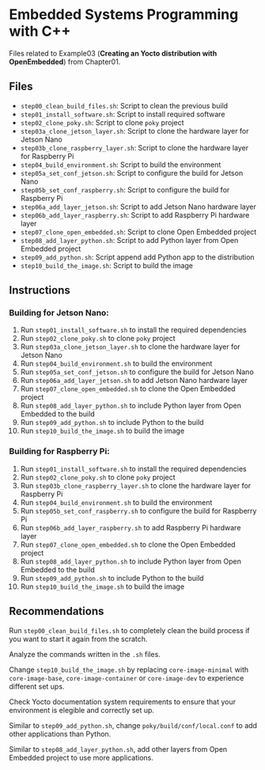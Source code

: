 # Embedded Systems Programming with C++

Files related to Example03 (**Creating an Yocto distribution with OpenEmbedded**) from Chapter01.

## Files

* `step00_clean_build_files.sh`: Script to clean the previous build
* `step01_install_software.sh`: Script to install required software
* `step02_clone_poky.sh`: Script to clone `poky` project
* `step03a_clone_jetson_layer.sh`: Script to clone the hardware layer for Jetson Nano
* `step03b_clone_raspberry_layer.sh`: Script to clone the hardware layer for Raspberry Pi
* `step04_build_environment.sh`: Script to build the environment
* `step05a_set_conf_jetson.sh`: Script to configure the build for Jetson Nano
* `step05b_set_conf_raspberry.sh`: Script to configure the build for Raspberry Pi
* `step06a_add_layer_jetson.sh`: Script to add Jetson Nano hardware layer
* `step06b_add_layer_raspberry.sh`: Script to add Raspberry Pi hardware layer
* `step07_clone_open_embedded.sh`: Script to clone Open Embedded project
* `step08_add_layer_python.sh`: Script to add Python layer from Open Embedded project
* `step09_add_python.sh`: Script append add Python app to the distribution
* `step10_build_the_image.sh`: Script to build the image

## Instructions

### Building for Jetson Nano:

1. Run `step01_install_software.sh` to install the required dependencies
2. Run `step02_clone_poky.sh` to clone `poky` project
3. Run `step03a_clone_jetson_layer.sh` to clone the hardware layer for Jetson Nano
4. Run `step04_build_environment.sh` to build the environment
5. Run `step05a_set_conf_jetson.sh` to configure the build for Jetson Nano
6. Run `step06a_add_layer_jetson.sh` to add Jetson Nano hardware layer
7. Run `step07_clone_open_embedded.sh` to clone the Open Embedded project
7. Run `step08_add_layer_python.sh` to include Python layer from Open Embedded to the build
7. Run `step09_add_python.sh` to include Python to the build
8. Run `step10_build_the_image.sh` to build the image

### Building for Raspberry Pi:

1. Run `step01_install_software.sh` to install the required dependencies
2. Run `step02_clone_poky.sh` to clone `poky` project
3. Run `step03b_clone_raspberry_layer.sh` to clone the hardware layer for Raspberry Pi
4. Run `step04_build_environment.sh` to build the environment
5. Run `step05b_set_conf_raspberry.sh` to configure the build for Raspberry Pi
6. Run `step06b_add_layer_raspberry.sh` to add Raspberry Pi hardware layer
7. Run `step07_clone_open_embedded.sh` to clone the Open Embedded project
7. Run `step08_add_layer_python.sh` to include Python layer from Open Embedded to the build
7. Run `step09_add_python.sh` to include Python to the build
8. Run `step10_build_the_image.sh` to build the image

## Recommendations

Run `step00_clean_build_files.sh` to completely clean the build process if you want to start it again from the scratch.

Analyze the commands written in the `.sh` files.

Change `step10_build_the_image.sh` by replacing `core-image-minimal` with `core-image-base`, `core-image-container` or `core-image-dev` to experience different set ups.

Check Yocto documentation system requirements to ensure that your environment is elegible and correctly set up.

Similar to `step09_add_python.sh`, change `poky/build/conf/local.conf` to add other applications than Python.

Similar to `step08_add_layer_python.sh`, add other layers from Open Embedded project to use more applications.
